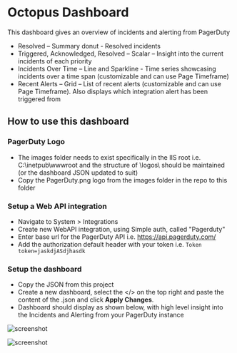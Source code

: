 # Octopus Dashboard
This dashboard gives an overview of incidents and alerting from PagerDuty

- Resolved – Summary donut - Resolved incidents
- Triggered, Acknowledged, Resolved – Scalar – Insight into the current incidents of each priority
- Incidents Over Time – Line and Sparkline - Time series showcasing incidents over a time span (customizable and can use Page Timeframe)
- Recent Alerts – Grid – List of recent alerts (customizable and can use Page Timeframe). Also displays which integration alert has been triggered from 


## How to use this dashboard
### PagerDuty Logo
- The images folder needs to exist specifically in the IIS root i.e. C:\inetpub\wwwroot and the structure of \logos\ should be maintained (or the dashboard JSON updated to suit)
- Copy the PagerDuty.png logo from the images folder in the repo to this folder
### Setup a Web API integration
- Navigate to System > Integrations
- Create new WebAPI integration, using Simple auth, called "Pagerduty"
- Enter base url for the PagerDuty API i.e. https://api.pagerduty.com/
- Add the authorization default header with your token i.e. ```Token token=jaskdjASdjhasdk```



### Setup the dashboard
- Copy the JSON from this project
- Create a new dashboard, select the </> on the top right and paste the content of the .json and click **Apply Changes**.
- Dashboard should display as shown below, with high level insight into the Incidents and Alerting from your PagerDuty instance
  
![screenshot](https://github.com/squaredup/samples/blob/0c3976838e097a6c9adabbfa17b43f13b21434eb/dashboards/Pagerduty/Images/Pagerduty-Dark.png)

![screenshot](https://github.com/squaredup/samples/blob/0c3976838e097a6c9adabbfa17b43f13b21434eb/dashboards/Pagerduty/Images/Pagerduty-Light.png)
